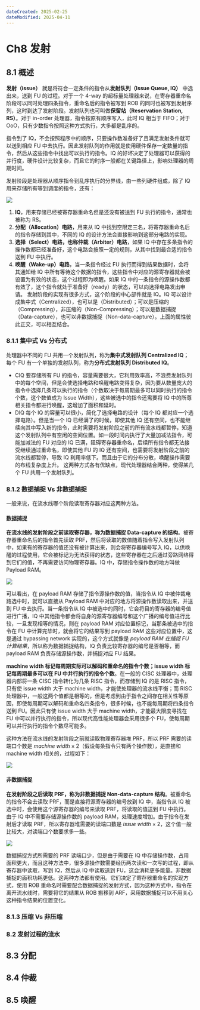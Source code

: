 ```yaml
---
dateCreated: 2025-02-25
dateModified: 2025-04-11
---
```

# Ch8 发射
## 8.1 概述

**发射（issue）** 就是将符合一定条件的指令从**发射队列（Issue Queue, IQ）** 中选出来，送到 FU 的过程。对于一个 4-way 的超标量处理器来说，在寄存器重命名阶段可以同时处理四条指令，重命名后的指令被写到 ROB 的同时也被写到发射序列，这时到达了发射阶段。发射队列也可叫做**保留站（Reservation Station, RS）**。对于 in-order 处理器，指令按原有顺序写入，此时 IQ 相当于 FIFO；对于 OoO，只有少数指令按照这种方式执行，大多都是乱序的。

指令到了 IQ，不会按照程序中的顺序，只要操作数准备好了且满足发射条件就可以送到相应 FU 中去执行。因此发射队列的作用就是使用硬件保存一定数量的指令，然后从这些指令中找出可以执行的指令。IQ 的好坏决定了处理器可以获得的并行度，硬件设计比较复杂，而且它的时序一般都在关键路径上，影响处理器的周期时间。

发射阶段是处理器从顺序指令到乱序执行的分界线，由一些列硬件组成，除了 IQ 用来存储所有等到调度的指令，还有：

![](assets/ch8%20发射/发射阶段.png)

1. **IQ**，用来存储已经被寄存器重命名但是还没有被送到 FU 执行的指令，通常也被称为 RS。
2. **分配（Allocation）电路**，用来从 IQ 中找到空限定三名，将寄存器重命名后的指令存储到其中，不同的 IQ 的设计方法会直接影响到这部分电路的实现。
3. **选择（Select）电路，也称仲裁（Arbiter）电路**，如果 IQ 中存在多条指令的操作数都已经准备好，这个电路会按照一定的规则，从其中找到最合适的指令送到 FU 中执行。
4. **唤醒（Wake-up）电路**，当一条指令经过 FU 执行而得到结果数据时，会将其通知给 IQ 中所有等待这个数据的指令，这些指令中对应的源寄存器就会被设置为有效的状态，这个过程即为唤醒。如果 IQ 中的一条指令的源操作数都有效了，这个指令就处于准备好（ready）的状态，可以向选择电路发出申请。
发射阶段的实现有很多方式，这个阶段的中心部件就是 IQ。IQ 可以设计成集中式（Centralized），也可以是（Distributed）；可以是压缩的（Compressing），非压缩的（Non-Compressing）；可以是数据捕捉（Data-capture），也可以非数据捕捉（Non-data-capture）。上面的属性彼此正交，可以相互结合。

### 8.1.1 集中式 Vs 分布式

处理器中不同的 FU 共用一个发射队列，称为**集中式发射队列 Centralized IQ**；每个 FU 有一个单独的发射队列，称为**分布式发射队列 Distributed IQ**。

- CIQ 要存储所有 FU 的指令，容量需要很大，它利用效率高，不浪费发射队列中的每个空间，但是会使选择电路和唤醒电路变得复杂，因为要从数量庞大的指令中选择几条可以执行的指令（个数取决于每周期最多可以同时执行的指令个数，这个数值成为 Issue Width），这些被选中的指令还需要将 IQ 中的所尊相关指令都进行唤醒，这增加了面积和延时。
- DIQ 每个 IQ 的容量可以很小，简化了选择电路的设计（每个 IQ 都对应一个选择电路）。但是当一个 IQ 已经满了的时候，即使其他 IQ 还有空间，也不能继续向其中写入新的指令，此时需要将发射阶段之前的所有流水线都暂停，知道这个发射队列中有空闲的空间位置。如一段时间内执行了大量加减法指令，可能加减法的 FU 对应的 IQ 已满，阻碍寄存器重命名，后续所有指令都无法接受继续通过重命名，即使其他 FU 的 IQ 还有空间，也需要将发射阶段之前的流水线都暂停，导致 IQ 利用率低下。而且由于它的分布分散，唤醒操作需要的布线复杂度上升。
这两种方式各有优缺点，现代处理器结合两种，使得某几个 FU 共用一个发射队列。

### 8.1.2 数据捕捉 Vs 非数据捕捉

一般来说，在流水线哪个阶段读取寄存器对应这两种方法。

#### 数据捕捉

**在流水线的发射阶段之前读取寄存器，称为数据捕捉 Data-capture 的结构**。被寄存器重命名后的指令首先读取 PRF，然后将读取的数值随着指令写入发射队列中，如果有的寄存器的值还没有被计算出来，则会将寄存器编号写入 IQ，以供唤醒的过程使用，它会被标记为无法获得的状态，这些寄存器在之后通过旁路网络得到它们的值，不再需要访问物理寄存器。IQ 中，存储指令操作数的地方叫做 Payload RAM。

![](assets/ch8%20发射/payloadRAM.png)

可以看出，在 payload RAM 存储了指令源操作数的值，当指令从 IQ 中被仲裁电路选中时，就可以直接从 Payload RAM 中对应的地方将源操作数读取出来，并送到 FU 中去执行。当一条指令从 IQ 中被选中的同时，它会将目的寄存器的编号值进行广播，IQ 中其他指令都会将自身的源寄存器编号和这个广播的编号值进行比较，一旦发现相等的情况，则在 payload RAM 对应位置标记，当那条被选中的指令在 FU 中计算完毕时，就会将它的结果写到 payload RAM 这些对应位置中，这是通过 bypassing network 实现的，这个方式就像是 *payload RAM 在捕捉 FU 计算结果*，所以称为数据捕捉结构，IQ 负责比较寄存器的编号是否相等，而 payload RAM 负责存储源操作数，并捕捉对应 FU 结果。

**machine width 标记每周期实际可以解码和重命名的指令个数；issue width 标记每周期最多可以在 FU 中并行执行的指令个数**。在一般的 CISC 处理器中，处理器内部将一条 CISC 指令转化为几条 RISC 指令，而存储到 IQ 的是 RISC 指令，只有使 issue width 大于 machine width，才能使处理器的流水线平衡；而 RISC 处理器中，一般这两个值都是相等的，但是考虑到由于指令之间存在相关性等原因，即使每周期可以解码和重命名四条指令，很多时候，也不能每周期将四条指令送到 FU。因此只有使 issue width 大于 machine width，才能最大限度寻找在 FU 中可以并行执行的指令，所以现代高性能处理器会采用很多个 FU，使每周期可以并行执行的指令个数尽可能多。

这种方法在流水线的发射阶段之前就读取物理寄存器堆 PRF，所以 PRF 需要的读端口个数是 $machine\ width \times 2$（假设每条指令只有两个操作数），是直接和 machine width 相关的，过程如下：

![](assets/ch8%20发射/数据捕捉.png)

#### 非数据捕捉

**在发射阶段之后读取 PRF，称为非数据捕捉 Non-data-capture 结构**。被重命名的指令不会去读取 PRF，而是直接将源寄存器的编号放到 IQ 中，当指令从 IQ 被选中时，会使用这个源寄存器的编号来读取 PRF，将读取的值送到 FU 中执行。由于 IQ 中不需要存储源操作数的 payload RAM，处理速度增加。由于指令在发射后才读取 PRF，所以寄存器堆需要的读端口数是 $issue\ width \times 2$，这个值一般比较大，对读端口个数要求多一些。

![](assets/ch8%20发射/非数据捕捉.png)

数据捕捉方式所需要的 PRF 读端口少，但是由于需要在 IQ 中存储操作数，占用面积更大，而且这种方法中，很多源操作数需要经历两次读和一次写的过程，即从寄存器中读取，写到 IQ，然后从 IQ 中读取送到 FU，这会消耗更多能量。非数据捕捉的面积功耗更低。这两种方法都有使用。它们决定了寄存器重命名的实现方式，使用 ROB 重命名时需要配合数据捕捉的发射方式，因为这种方式中，指令在离开流水线时，需要将它的结果从 ROB 搬移到 ARF，采用数据捕捉可以不用关心这种指令结果的位置变化。

### 8.1.3 压缩 Vs 非压缩
### 8.2 发射过程的流水

## 8.3 分配

## 8.4 仲裁

## 8.5 唤醒
